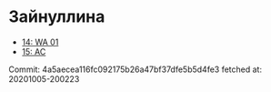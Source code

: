 # Зайнуллина
- [14: WA 01](14.md)
- [15: AC](15.md)

Commit: 4a5aecea116fc092175b26a47bf37dfe5b5d4fe3
 fetched at: 20201005-200223
